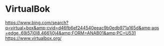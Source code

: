 # VirtualBok
https://www.bing.com/search?q=virtual+box&amp;cvid=d46fb6ef244540eeac9b0edb971a165d&amp;aqs=edge..69i57j0l8.4661j0j4&amp;FORM=ANAB01&amp;PC=U531
https://www.virtualbox.org/
